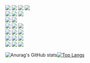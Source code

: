 
<p align="left"> <!-- Languages --> <img src="https://img.shields.io/badge/Python-3670A0?style=for-the-badge&logo=python&logoColor=ffdd54" /> <img src="https://img.shields.io/badge/Go-00ADD8?style=for-the-badge&logo=go&logoColor=white" /> <img src="https://img.shields.io/badge/Java-ED8B00?style=for-the-badge&logo=java&logoColor=white" /> <img src="https://img.shields.io/badge/C-00599C?style=for-the-badge&logo=c&logoColor=white" /> <br/> <img src="https://img.shields.io/badge/JavaScript-F7DF1E?style=for-the-badge&logo=javascript&logoColor=black" /><!-- Backend & APIs --> <img src="https://img.shields.io/badge/FastAPI-009688?style=for-the-badge&logo=fastapi&logoColor=white" /> <img src="https://img.shields.io/badge/Serverless-FD5750?style=for-the-badge&logo=serverless&logoColor=white" /> <br/> <!-- Frontend --> <img src="https://img.shields.io/badge/React-20232A?style=for-the-badge&logo=react&logoColor=61DAFB" /> <img src="https://img.shields.io/badge/Next.js-000000?style=for-the-badge&logo=nextdotjs&logoColor=white" /> <br/> <!-- Cloud & Infra --> <img src="https://img.shields.io/badge/AWS-232F3E?style=for-the-badge&logo=amazonaws&logoColor=white" /> <img src="https://img.shields.io/badge/Terraform-7B42BC?style=for-the-badge&logo=terraform&logoColor=white" /> <img src="https://img.shields.io/badge/Docker-2496ED?style=for-the-badge&logo=docker&logoColor=white" /> <br/> <!-- Databases --> <img src="https://img.shields.io/badge/SQL-336791?style=for-the-badge&logo=postgresql&logoColor=white" /> <img src="https://img.shields.io/badge/NoSQL-4EA94B?style=for-the-badge&logo=mongodb&logoColor=white" /> <img src="https://img.shields.io/badge/DynamoDB-4053D6?style=for-the-badge&logo=amazondynamodb&logoColor=white" /> <br/> <!-- Data & ML --> <img src="https://img.shields.io/badge/Pandas-150458?style=for-the-badge&logo=pandas&logoColor=white" /> <img src="https://img.shields.io/badge/PySpark-E25A1C?style=for-the-badge&logo=apachespark&logoColor=white" /> <img src="https://img.shields.io/badge/TensorFlow-FF6F00?style=for-the-badge&logo=tensorflow&logoColor=white" /> <br/> <!-- Tools --> <img src="https://img.shields.io/badge/Git-F05032?style=for-the-badge&logo=git&logoColor=white" /> <img src="https://img.shields.io/badge/Behave-76B900?style=for-the-badge&logoColor=white&label=Behave&logo=pytest" /> <img src="https://img.shields.io/badge/Selenium-43B02A?style=for-the-badge&logo=selenium&logoColor=white" /> </p>

![Anurag's GitHub stats](https://github-readme-stats.vercel.app/api?username=HumbertoChiesi&show_icons=true&theme=dracula&count_private=true&include_all_commits=true)[![Top Langs](https://github-readme-stats.vercel.app/api/top-langs/?username=HumbertoChiesi&layout=compact&theme=dracula&langs_count=8&hide=CMake,Makefile)](https://github.com/anuraghazra/github-readme-stats)





<!--
**HumbertoChiesi/HumbertoChiesi** is a ✨ _special_ ✨ repository because its `README.md` (this file) appears on your GitHub profile.

Here are some ideas to get you started:

- 🔭 I’m currently working on ...
- 🌱 I’m currently learning ...
- 👯 I’m looking to collaborate on ...
- 🤔 I’m looking for help with ...
- 💬 Ask me about ...
- 📫 How to reach me: ...
- 😄 Pronouns: ...
- ⚡ Fun fact: ...
-->
